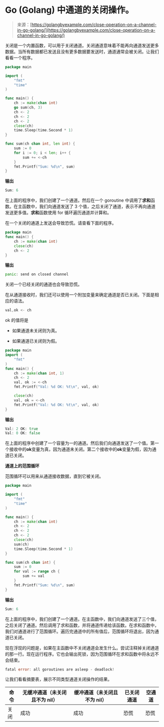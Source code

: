 <!--yml

类别：未分类

日期：2024-10-13 06:24:28

-->

# Go (Golang) 中通道的关闭操作。

> 来源：[https://golangbyexample.com/close-operation-on-a-channel-in-go-golang/](https://golangbyexample.com/close-operation-on-a-channel-in-go-golang/)

关闭是一个内置函数，可以用于关闭通道。关闭通道意味着不能再向通道发送更多数据。当所有数据都已发送且没有更多数据要发送时，通道通常会被关闭。让我们看看一个程序。

```go
package main

import (
    "fmt"
    "time"
)

func main() {
    ch := make(chan int)
    go sum(ch, 3)
    ch <- 2
    ch <- 2
    ch <- 2
    close(ch)
    time.Sleep(time.Second * 1)
}

func sum(ch chan int, len int) {
    sum := 0
    for i := 0; i < len; i++ {
        sum += <-ch
    }
    fmt.Printf("Sum: %d\n", sum)
}
```

**输出**

```go
Sum: 6
```

在上面的程序中，我们创建了一个通道。然后在一个 goroutine 中调用了**求和**函数。在主函数中，我们向通道发送了 3 个值，之后关闭了通道，表示不再向通道发送更多值。**求和**函数使用 for 循环遍历通道并计算和。

在一个关闭的通道上发送会导致恐慌。请查看下面的程序。

```go
package main
func main() {
    ch := make(chan int)
    close(ch)
    ch <- 2
}
```

**输出**

```go
panic: send on closed channel
```

关闭一个已经关闭的通道也会导致恐慌。

在从通道接收时，我们还可以使用一个附加变量来确定通道是否已关闭。下面是相应的语法。

```go
val,ok <- ch
```

ok 的值将是

+   如果通道未关闭则为真。

+   如果通道已关闭则为假。

```go
package main
import (
    "fmt"
)
func main() {
    ch := make(chan int, 1)
    ch <- 2
    val, ok := <-ch
    fmt.Printf("Val: %d OK: %t\n", val, ok)

    close(ch)
    val, ok = <-ch
    fmt.Printf("Val: %d OK: %t\n", val, ok)
}
```

**输出**

```go
Val: 2 OK: true
Val: 0 OK: false
```

在上面的程序中创建了一个容量为一的通道。然后我们向通道发送了一个值。第一个接收中的**ok**变量为真，因为通道未关闭。第二个接收中的**ok**变量为假，因为通道已关闭。

**通道上的范围循环**

范围循环可以用来从通道接收数据，直到它被关闭。

```go
package main

import (
	"fmt"
	"time"
)

func main() {
	ch := make(chan int)
	ch <- 2
	ch <- 2
	ch <- 2
	close(ch)
	sum(ch)
	time.Sleep(time.Second * 1)
}

func sum(ch chan int) {
	sum := 0
	for val := range ch {
		sum += val
	}
	fmt.Printf("Sum: %d\n", sum)
}
```

**输出**

```go
Sum: 6
```

在上面的程序中，我们创建了一个通道。在主函数中，我们向通道发送了三个值，之后关闭了通道。然后调用了求和函数，并将通道传递给该函数。在求和函数中，我们对通道进行了范围循环。遍历完通道中的所有值后，范围循环将退出，因为通道已关闭。

现在浮现的问题是，如果在主函数中不关闭通道会发生什么。尝试注释掉关闭通道的那一行。现在运行程序。它也会输出死锁，因为范围循环在求和函数中将永远不会结束。

```go
fatal error: all goroutines are asleep - deadlock!
```

让我们看看摘要表，展示不同类型通道关闭操作的结果。

| **命令** | **无缓冲通道**（未关闭且不为 nil） | **缓冲通道**（未关闭且不为 nil） | **已关闭通道** | **空通道** |
| --- | --- | --- | --- | --- |
| 关闭 | 成功 | 成功 | 恐慌 | 恐慌 |
